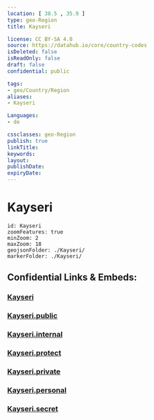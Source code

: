 ```yaml
---
location: [ 38.5 , 35.9 ] 
type: geo-Region
title: Kayseri

license: CC BY-SA 4.0
source: https://datahub.io/core/country-codes
isDeleted: false
isReadOnly: false
draft: false
confidential: public

tags:
- geo/Country/Region
aliases:
- Kayseri

Languages:
- de

cssclasses: geo-Region
publish: true
linkTitle: 
keywords: 
layout: 
publishDate: 
expiryDate: 
---
```


# Kayseri

```leaflet
id: Kayseri
zoomFeatures: true 
minZoom: 2 
maxZoom: 18
geojsonFolder: ./Kayseri/
markerFolder: ./Kayseri/
```


## Confidential Links & Embeds: 

### [Kayseri](/_Standards/Earth/Continent/Europe/Europe~East/Turkey/Provinces~Turkey/Kayseri.md) 

### [Kayseri.public](/_public/Earth/Continent/Europe/Europe~East/Turkey/Provinces~Turkey/Kayseri.public.md) 

### [Kayseri.internal](/_internal/Earth/Continent/Europe/Europe~East/Turkey/Provinces~Turkey/Kayseri.internal.md) 

### [Kayseri.protect](/_protect/Earth/Continent/Europe/Europe~East/Turkey/Provinces~Turkey/Kayseri.protect.md) 

### [Kayseri.private](/_private/Earth/Continent/Europe/Europe~East/Turkey/Provinces~Turkey/Kayseri.private.md) 

### [Kayseri.personal](/_personal/Earth/Continent/Europe/Europe~East/Turkey/Provinces~Turkey/Kayseri.personal.md) 

### [Kayseri.secret](/_secret/Earth/Continent/Europe/Europe~East/Turkey/Provinces~Turkey/Kayseri.secret.md)

